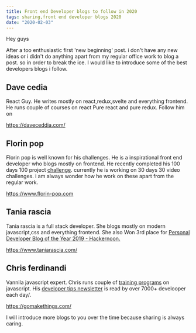 ```yaml
---
title: Front end Developer blogs to follow in 2020
tags: sharing,front end developer blogs 2020
date: "2020-02-03"
---
```


Hey guys

After a too enthusiastic first 'new beginning' post. i don't have any new ideas or i didn't do anything apart from my regular office work to blog a post. so in order to break the ice. I would like to introduce some of the best developers blogs i follow.

## Dave cedia

React Guy. He writes mostly on react,redux,svelte and everything frontend. He runs couple of courses on react Pure react and pure redux. Follow him on

<a href="https://daveceddia.com/" target="_blank">https://daveceddia.com/</a>

## Florin pop

Florin pop is well known for his challenges. He is a inspirational front end developer who blogs mostly on frontend. He recently completed his 100 days 100 project <a href="https://www.florin-pop.com/blog/2019/09/100-days-100-projects/" target="_blank">challenge</a>. currently he is working on 30 days 30 video challenges. i am always wonder how he work on these apart from the regular work.

<a href="https://www.florin-pop.com/" target="_blank">https://www.florin-pop.com</a>

## Tania rascia

Tania rascia is a full stack developer. She blogs mostly on modern javascript,css and everything frontend. She also Won 3rd place for <a href="https://hackernoon.com/personal-developer-blog-of-the-year-hacker-noon-noonies-awards-2019-hz2tu32ql" target="_blank">Personal Developer Blog of the Year 2019 - Hackernoon.</a>

<a href="https://www.taniarascia.com/" target="_blank">https://www.taniarascia.com/</a>

## Chris ferdinandi

Vannila javascript expert. Chris runs couple of <a href="https://vanillajsacademy.com/" target="_blank">training programs</a> on javascript. His <a href="https://gomakethings.com/articles" target="_blank">developer tips newsletter</a> is read by over 7000+ develooper each day/.

<a href="https://gomakethings.com/" target="_blank">https://gomakethings.com/</a>

I will introduce more blogs to you over the time because sharing is always caring.
